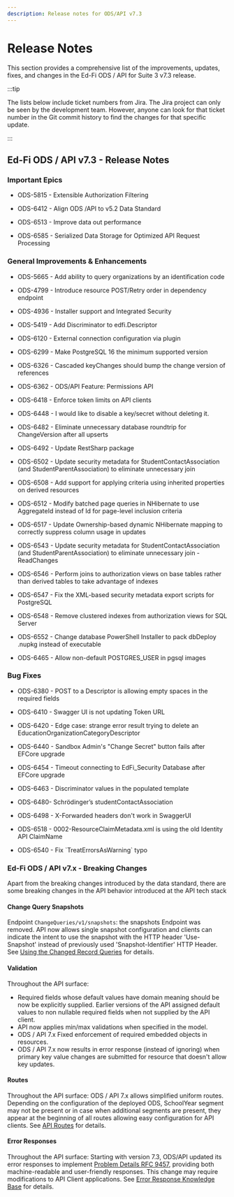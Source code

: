 ```yaml
---
description: Release notes for ODS/API v7.3
---
```


# Release Notes

This section provides a comprehensive list of the improvements, updates, fixes,
and changes in the Ed-Fi ODS / API for Suite 3 v7.3 release.

:::tip

The lists below include ticket numbers from Jira. The Jira project can only be
seen by the development team. However, anyone can look for that ticket number in
the Git commit history to find the changes for that specific update.

:::

## Ed-Fi ODS / API v7.3 - Release Notes

### Important Epics

* ODS-5815 - Extensible Authorization Filtering

* ODS-6412 - Align ODS /API to v5.2 Data Standard

* ODS-6513 - Improve data out performance

* ODS-6585 - Serialized Data Storage for Optimized API Request Processing

### General Improvements & Enhancements

* ODS-5665 - Add ability to query organizations by an identification code

* ODS-4799 - Introduce resource POST/Retry order in dependency endpoint

* ODS-4936 - Installer support and Integrated Security

* ODS-5419 - Add Discriminator to edfi.Descriptor

* ODS-6120 - External connection configuration via plugin

* ODS-6299 - Make PostgreSQL 16 the minimum supported version

* ODS-6326 - Cascaded keyChanges should bump the change version of references

* ODS-6362 - ODS/API Feature: Permissions API

* ODS-6418 - Enforce token limits on API clients

* ODS-6448 - I would like to disable a key/secret without deleting it.

* ODS-6482 - Eliminate unnecessary database roundtrip for ChangeVersion after
  all upserts

* ODS-6492 - Update RestSharp package

* ODS-6502 - Update security metadata for StudentContactAssociation \(and
  StudentParentAssociation\) to eliminate unnecessary join

* ODS-6508 - Add support for applying criteria using inherited properties on
  derived resources

* ODS-6512 - Modify batched page queries in NHibernate to use AggregateId
  instead of Id for page-level inclusion criteria

* ODS-6517 - Update Ownership-based dynamic NHibernate mapping to correctly
  suppress column usage in updates

* ODS-6543 - Update security metadata for StudentContactAssociation \(and
  StudentParentAssociation\) to eliminate unnecessary join - ReadChanges

* ODS-6546 - Perform joins to authorization views on base tables rather than
  derived tables to take advantage of indexes

* ODS-6547 - Fix the XML-based security metadata export scripts for PostgreSQL

* ODS-6548 - Remove clustered indexes from authorization views for SQL Server

* ODS-6552 - Change database PowerShell Installer to pack dbDeploy .nupkg
  instead of executable

* ODS-6465 - Allow non-default POSTGRES_USER in pgsql images

### Bug Fixes

* ODS-6380 - POST to a Descriptor is allowing empty spaces in the required
  fields

* ODS-6410 - Swagger UI is not updating Token URL

* ODS-6420 - Edge case: strange error result trying to delete an
  EducationOrganizationCategoryDescriptor

* ODS-6440 - Sandbox Admin's "Change Secret" button fails after EFCore upgrade

* ODS-6454 - Timeout connecting to EdFi\_Security Database after EFCore upgrade

* ODS-6463 - Discriminator values in the populated template

* ODS-6480- Schrödinger’s studentContactAssociation

* ODS-6498 - X-Forwarded headers don't work in SwaggerUI

* ODS-6518 - 0002-ResourceClaimMetadata.xml is using the old Identity API
  ClaimName

* ODS-6540 - Fix \`TreatErrorsAsWarning\` typo

### Ed-Fi ODS / API v7.x - Breaking Changes

Apart from the breaking changes introduced by the data standard, there are some
breaking changes in the API behavior introduced at the API tech stack

#### Change Query Snapshots

Endpoint `ChangeQueries/v1/snapshots`: the snapshots Endpoint was removed. API
now allows single snapshot configuration and clients can indicate the intent to
use the snapshot with the HTTP header 'Use-Snapshot' instead of previously used
'Snapshot-Identifier' HTTP Header. See [Using the Changed Record
Queries](../client-developers-guide/using-the-changed-record-queries.md) for
details.

#### Validation

Throughout the API surface:

* Required fields whose default values have domain meaning should be now be
  explicitly supplied. Earlier versions of the API assigned default values to
  non nullable required fields when not supplied by the API client.
* API now applies min/max validations when specified in the model.
* ODS / API 7.x Fixed enforcement of required embedded objects in resources.
* ODS / API 7.x now results in error response (instead of ignoring) when primary
  key value changes are submitted for resource that doesn't allow key updates.

#### Routes

Throughout the API surface: ODS / API 7.x allows simplified uniform routes.
Depending on the configuration of the deployed ODS, SchoolYear segment may not
be present or in case when additional segments are present, they appear at the
beginning of all routes allowing easy configuration for API clients. See [API
Routes](../client-developers-guide/api-routes.md) for details.

#### Error Responses

Throughout the API surface: Starting with version 7.3, ODS/API updated its error
responses to implement [Problem Details RFC
9457](https://www.rfc-editor.org/rfc/rfc9457.html), providing both
machine-readable and user-friendly responses. This change may require
modifications to API Client applications. See [Error Response Knowledge
Base](../client-developers-guide/error-response-knowledge-base.md) for details.
